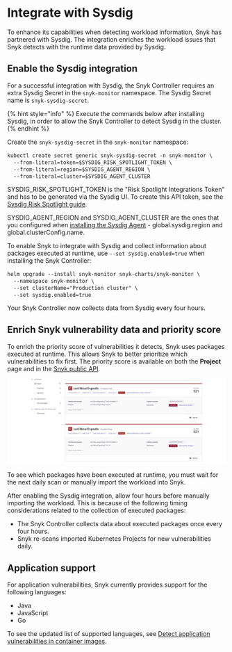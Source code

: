 # Integrate with Sysdig

To enhance its capabilities when detecting workload information, Snyk has partnered with Sysdig. The integration enriches the workload issues that Snyk detects with the runtime data provided by Sysdig.

## Enable the Sysdig integration

For a successful integration with Sysdig, the Snyk Controller requires an extra Sysdig Secret in the `snyk-monitor` namespace. The Sysdig Secret name is `snyk-sysdig-secret`.

{% hint style="info" %}
Execute the commands below after installing Sysdig, in order to allow the Snyk Controller to detect Sysdig in the cluster.
{% endhint %}

Create the `snyk-sysdig-secret` in the `snyk-monitor` namespace:

```
kubectl create secret generic snyk-sysdig-secret -n snyk-monitor \
  --from-literal=token=$SYSDIG_RISK_SPOTLIGHT_TOKEN \
  --from-literal=region=$SYSDIG_AGENT_REGION \
  --from-literal=cluster=$SYSDIG_AGENT_CLUSTER
```

SYSDIG\_RISK\_SPOTLIGHT\_TOKEN is the "Risk Spotlight Integrations Token" and has to be generated via the Sysdig UI. To create this API token, see the[ Sysdig Risk Spotlight guide](https://docs.sysdig.com/en/docs/sysdig-secure/integrations-for-sysdig-secure/risk-spotlight-integrations/#generate-a-token-for-the-integration).

SYSDIG\_AGENT\_REGION and SYSDIG\_AGENT\_CLUSTER are the ones that you configured when [installing the Sysdig Agent](https://docs.sysdig.com/en/docs/installation/sysdig-secure/install-agent-components/kubernetes/#full-deploy) - global.sysdig.region and global.clusterConfig.name.

To enable Snyk to integrate with Sysdig and collect information about packages executed at runtime, use `--set sysdig.enabled=true` when installing the Snyk Controller:

```
helm upgrade --install snyk-monitor snyk-charts/snyk-monitor \
  --namespace snyk-monitor \
  --set clusterName="Production cluster" \
  --set sysdig.enabled=true
```

Your Snyk Controller now collects data from Sysdig every four hours.&#x20;

## Enrich Snyk vulnerability data and priority score

To enrich the priority score of vulnerabilities it detects, Snyk uses packages executed at runtime.  This allows Snyk to better prioritize which vulnerabilities to fix first. The priority score is available on both the **Project** page and in the [Snyk public API](https://snyk.docs.apiary.io/#reference/projects/aggregated-project-issues/list-all-aggregated-issues).

![Packages executed at runtime](<../../../.gitbook/assets/image (113) (1) (2) (1) (1) (2) (1) (1) (1).png>)

To see which packages have been executed at runtime, you must wait for the next daily scan or manually import the workload into Snyk.

After enabling the Sysdig integration, allow four hours before manually importing the workload. This is because of the following timing considerations related to the collection of executed packages:

* The Snyk Controller collects data about executed packages once every four hours.
* Snyk re-scans imported Kubernetes Projects for new vulnerabilities daily.

## Application support

For application vulnerabilities, Snyk currently provides support for the following languages:

* Java
* JavaScript
* Go

To see the updated list of supported languages, see [Detect application vulnerabilities in container images](../use-snyk-container-from-the-web-ui/detect-application-vulnerabilities-in-container-images.md).
